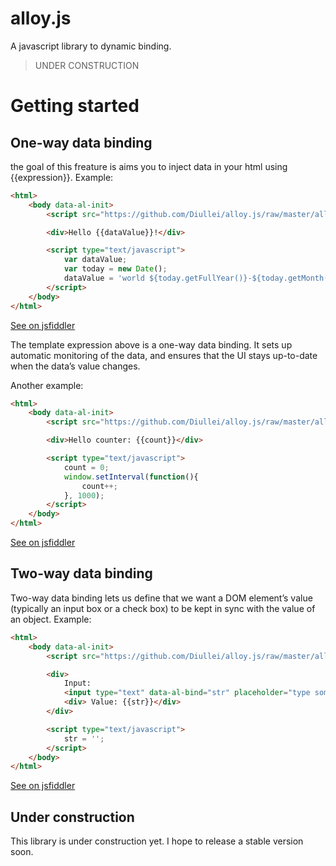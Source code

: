 alloy.js
========

A javascript library to dynamic binding.

> UNDER CONSTRUCTION

# Getting started

## One-way data binding

the goal of this freature is aims you to inject data in your html using {{expression}}. 
Example:

```html
<html>
	<body data-al-init>
		<script src="https://github.com/Diullei/alloy.js/raw/master/alloy-0.1.0.min.js"></script>

		<div>Hello {{dataValue}}!</div>

		<script type="text/javascript">
			var dataValue;
			var today = new Date();
			dataValue = 'world ${today.getFullYear()}-${today.getMonth()}-${today.getDay()}';
		</script>
	</body>
</html>
```

[See on jsfiddler](http://jsfiddle.net/UXJV4/)

The template expression above is a one-way data binding. It sets up automatic monitoring of the data, and ensures that the UI stays up-to-date when the data’s value changes.

Another example:

```html
<html>
	<body data-al-init>
		<script src="https://github.com/Diullei/alloy.js/raw/master/alloy-0.1.0.min.js"></script>

		<div>Hello counter: {{count}}</div>

		<script type="text/javascript">
			count = 0;
			window.setInterval(function(){
				count++;
			}, 1000);
		</script>
	</body>
</html>
```

[See on jsfiddler](http://jsfiddle.net/7frX4/)

## Two-way data binding

Two-way data binding lets us define that we want a DOM element’s value (typically an input box or a check box) to be kept in sync with the value of an object. 
Example:

```html
<html>
	<body data-al-init>
		<script src="https://github.com/Diullei/alloy.js/raw/master/alloy-0.1.0.min.js"></script>

		<div>
			Input:
			<input type="text" data-al-bind="str" placeholder="type something here">
			<div> Value: {{str}}</div>
		</div>

		<script type="text/javascript">
			str = '';
		</script>
	</body>
</html>
```

[See on jsfiddler](http://jsfiddle.net/xYRkz/)

## Under construction

This library is under construction yet. I hope to release a stable version soon.